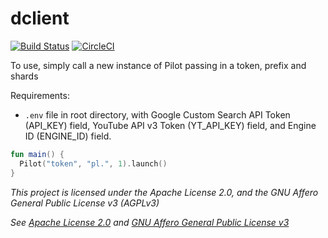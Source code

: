 # dclient
[![Build Status](https://travis-ci.org/rxcmr/dclient.svg?branch=master)](https://travis-ci.org/rxcmr/dclient)
[![CircleCI](https://circleci.com/gh/rxcmr/dclient/tree/master.svg?style=svg)](https://circleci.com/gh/rxcmr/dclient/tree/master)

To use, simply call a new instance of Pilot passing in a token, prefix and shards

Requirements:
- `.env` file in root directory, with Google Custom Search API Token (API_KEY) field,
 YouTube API v3 Token (YT_API_KEY) field, and Engine ID (ENGINE_ID) field.

```kotlin
fun main() {
  Pilot("token", "pl.", 1).launch()
}
```

*This project is licensed under the Apache License 2.0, and the GNU Affero General Public License v3 (AGPLv3)*

*See [Apache License 2.0](ApacheLicense2.0.md) and [GNU Affero General Public License v3](GNUAGPLv3.md)*



